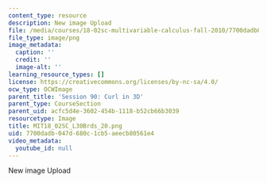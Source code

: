 ```yaml
---
content_type: resource
description: New image Upload
file: /media/courses/18-02sc-multivariable-calculus-fall-2010/7700dadb047d680c1cb5aeecb80561e4_MIT18_02SC_L30Brds_20.png
file_type: image/png
image_metadata:
  caption: ''
  credit: ''
  image-alt: ''
learning_resource_types: []
license: https://creativecommons.org/licenses/by-nc-sa/4.0/
ocw_type: OCWImage
parent_title: 'Session 90: Curl in 3D'
parent_type: CourseSection
parent_uid: acfc5d4e-3602-454b-1118-b52cb66b3039
resourcetype: Image
title: MIT18_02SC_L30Brds_20.png
uid: 7700dadb-047d-680c-1cb5-aeecb80561e4
video_metadata:
  youtube_id: null
---
```

New image Upload